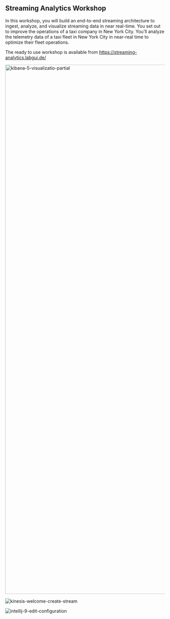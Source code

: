 ## Streaming Analytics Workshop

In this workshop, you will build an end-to-end streaming architecture to ingest, analyze, and visualize streaming data in near real-time. You set out to improve the operations of a taxi company in New York City. You’ll analyze the telemetry data of a taxi fleet in New York City in near-real time to optimize their fleet operations.

The ready to use workshop is available from https://streaming-analytics.labgui.de/

<img width="1665" alt="kibana-5-visualizatio-partial" src="https://user-images.githubusercontent.com/48589838/75036274-7e300700-54d7-11ea-8ef5-b074959a46d3.png">

![kinesis-welcome-create-stream](https://user-images.githubusercontent.com/48589838/75036280-812af780-54d7-11ea-9d3c-0431d61acd4c.png)


![intellij-9-edit-configuration](https://user-images.githubusercontent.com/48589838/75036282-825c2480-54d7-11ea-8290-7cde313e7188.png)
